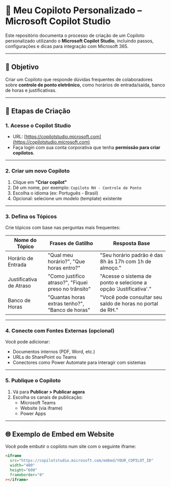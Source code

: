 # 🤖 Meu Copiloto Personalizado – Microsoft Copilot Studio

Este repositório documenta o processo de criação de um Copiloto personalizado utilizando o **Microsoft Copilot Studio**, incluindo passos, configurações e dicas para integração com Microsoft 365.

---

## 🧠 Objetivo

Criar um Copiloto que responde dúvidas frequentes de colaboradores sobre **controle de ponto eletrônico**, como horários de entrada/saída, banco de horas e justificativas.

---

## 🚀 Etapas de Criação

### 1. Acesse o Copilot Studio

- URL: [https://copilotstudio.microsoft.com](https://copilotstudio.microsoft.com)
- Faça login com sua conta corporativa que tenha **permissão para criar copilotos**.

---

### 2. Criar um novo Copiloto

1. Clique em **"Criar copilot"**
2. Dê um nome, por exemplo: `Copiloto RH - Controle de Ponto`
3. Escolha o idioma (ex: Português - Brasil)
4. Opcional: selecione um modelo (template) existente

---

### 3. Defina os Tópicos

Crie tópicos com base nas perguntas mais frequentes:

| Nome do Tópico           | Frases de Gatilho                                      | Resposta Base                                                                 |
|--------------------------|--------------------------------------------------------|-------------------------------------------------------------------------------|
| Horário de Entrada       | "Qual meu horário?", "Que horas entro?"               | "Seu horário padrão é das 8h às 17h com 1h de almoço."                        |
| Justificativa de Atraso | "Como justifico atraso?", "Fiquei preso no trânsito"   | "Acesse o sistema de ponto e selecione a opção 'Justificativa'."             |
| Banco de Horas           | "Quantas horas extras tenho?", "Banco de horas"       | "Você pode consultar seu saldo de horas no portal de RH."                    |

---

### 4. Conecte com Fontes Externas (opcional)

Você pode adicionar:

- Documentos internos (PDF, Word, etc.)
- URLs do SharePoint ou Teams
- Conectores como Power Automate para interagir com sistemas

---

### 5. Publique o Copiloto

1. Vá para **Publicar > Publicar agora**
2. Escolha os canais de publicação:
   - Microsoft Teams
   - Website (via iframe)
   - Power Apps

---

## 🌐 Exemplo de Embed em Website

Você pode embutir o copiloto num site com o seguinte iframe:

```html
<iframe
  src="https://copilotstudio.microsoft.com/embed/YOUR_COPILOT_ID"
  width="400"
  height="600"
  frameborder="0"
></iframe>
